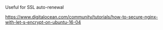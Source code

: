 Useful for SSL auto-renewal 

https://www.digitalocean.com/community/tutorials/how-to-secure-nginx-with-let-s-encrypt-on-ubuntu-16-04
